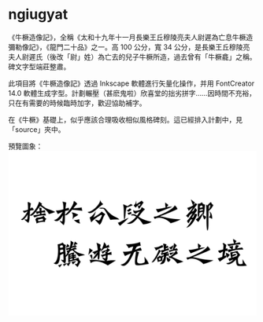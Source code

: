 # ngiugyat

《牛橛造像記》，全稱《太和十九年十一月長樂王丘穆陵亮夫人尉遲為亡息牛橛造彌勒像記》，《龍門二十品》之一。高 100 公分，寬 34 公分，是長樂王丘穆陵亮夫人尉遲氏（後改「尉」姓）為亡去的兒子牛橛所造，過去曾有「牛橛龕」之稱。碑文字型端莊整肅。

此項目將《牛橛造像記》透過 Inkscape 軟體進行矢量化操作，并用 FontCreator 14.0 軟體生成字型。計劃輾壓（甚麽鬼啦）欣喜堂的拙劣拼字……因時間不充裕，只在有需要的時候臨時加字，歡迎協助補字。

在《牛橛》基礎上，似乎應該合理吸收相似風格碑刻。這已經排入計劃中，見「source」夾中。

預覽圖象：
![](preview.png)
